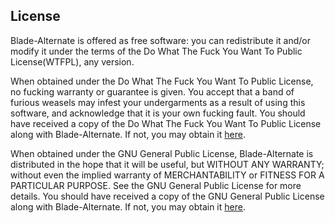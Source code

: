 ## License

Blade-Alternate is offered as free software: you can redistribute it and/or modify it under the terms of the Do What The Fuck You Want To Public License(WTFPL), any version.

When obtained under the Do What The Fuck You Want To Public License, no fucking warranty or guarantee is given. You accept that a band of furious weasels may infest your undergarments as a result of using this software, and acknowledge that it is your own fucking fault. You should have received a copy of the Do What The Fuck You Want To Public License along with Blade-Alternate. If not, you may obtain it [here](http://sam.zoy.org/wtfpl/).

When obtained under the GNU General Public License, Blade-Alternate is distributed in the hope that it will be useful, but WITHOUT ANY WARRANTY; without even the implied warranty of MERCHANTABILITY or FITNESS FOR A PARTICULAR PURPOSE. See the GNU General Public License for more details. You should have received a copy of the GNU General Public License along with Blade-Alternate. If not, you may obtain it [here](http://www.gnu.org/licenses/).